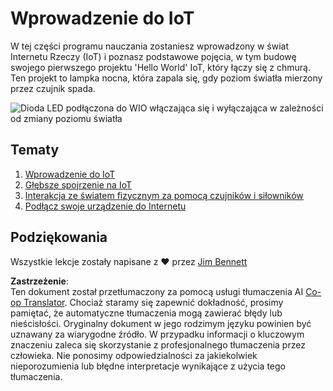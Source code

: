 <!--
CO_OP_TRANSLATOR_METADATA:
{
  "original_hash": "e2b1b891b08ef7633d285547fbe73290",
  "translation_date": "2025-08-26T06:57:46+00:00",
  "source_file": "1-getting-started/README.md",
  "language_code": "pl"
}
-->
# Wprowadzenie do IoT

W tej części programu nauczania zostaniesz wprowadzony w świat Internetu Rzeczy (IoT) i poznasz podstawowe pojęcia, w tym budowę swojego pierwszego projektu 'Hello World' IoT, który łączy się z chmurą. Ten projekt to lampka nocna, która zapala się, gdy poziom światła mierzony przez czujnik spada.

![Dioda LED podłączona do WIO włączająca się i wyłączająca w zależności od zmiany poziomu światła](../../../images/wio-running-assignment-1-1.gif)

## Tematy

1. [Wprowadzenie do IoT](lessons/1-introduction-to-iot/README.md)
1. [Głębsze spojrzenie na IoT](lessons/2-deeper-dive/README.md)
1. [Interakcja ze światem fizycznym za pomocą czujników i siłowników](lessons/3-sensors-and-actuators/README.md)
1. [Podłącz swoje urządzenie do Internetu](lessons/4-connect-internet/README.md)

## Podziękowania

Wszystkie lekcje zostały napisane z ♥️ przez [Jim Bennett](https://GitHub.com/JimBobBennett)

**Zastrzeżenie**:  
Ten dokument został przetłumaczony za pomocą usługi tłumaczenia AI [Co-op Translator](https://github.com/Azure/co-op-translator). Chociaż staramy się zapewnić dokładność, prosimy pamiętać, że automatyczne tłumaczenia mogą zawierać błędy lub nieścisłości. Oryginalny dokument w jego rodzimym języku powinien być uznawany za wiarygodne źródło. W przypadku informacji o kluczowym znaczeniu zaleca się skorzystanie z profesjonalnego tłumaczenia przez człowieka. Nie ponosimy odpowiedzialności za jakiekolwiek nieporozumienia lub błędne interpretacje wynikające z użycia tego tłumaczenia.